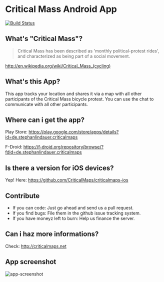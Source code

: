 # Critical Mass Android App

[![Build Status](https://travis-ci.org/criticalmaps/criticalmaps-android.svg)](https://travis-ci.org/criticalmaps/criticalmaps-android)

## What's "Critical Mass"?

>Critical Mass has been described as 'monthly political-protest rides', and characterized as being part of a social movement.

http://en.wikipedia.org/wiki/Critical_Mass_(cycling)

## What's this App?

This app tracks your location and shares it via a map with all other participants of the Critical Mass bicycle protest. You can use the chat to communicate with all other participants.

## Where can i get the app?

Play Store: https://play.google.com/store/apps/details?id=de.stephanlindauer.criticalmaps

F-Droid: https://f-droid.org/repository/browse/?fdid=de.stephanlindauer.criticalmaps

## Is there a version for iOS devices?

Yep! Here: https://github.com/CriticalMaps/criticalmaps-ios

## Contribute

*   If you can code: Just go ahead and send us a pull request.
*   If you find bugs: File them in the github issue tracking system.
*   If you have moneyz left to burn: Help us finance the server.

## Can i haz more informations?

Check: http://criticalmaps.net

## App screenshot

![app-screenshot](https://raw.githubusercontent.com/criticalmaps/media/master/android/screenshots/CriticalMaps-Maps-Berlin.jpg)
